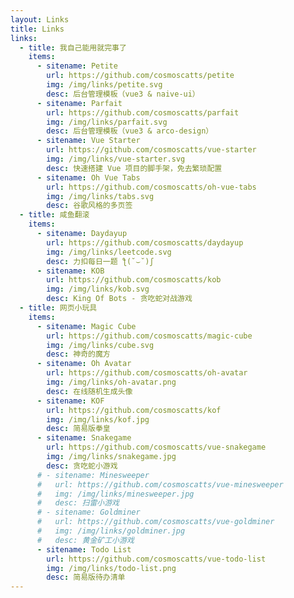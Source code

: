 ```yaml
---
layout: Links
title: Links
links:
  - title: 我自己能用就完事了
    items:
      - sitename: Petite
        url: https://github.com/cosmoscatts/petite
        img: /img/links/petite.svg
        desc: 后台管理模板（vue3 & naive-ui）
      - sitename: Parfait
        url: https://github.com/cosmoscatts/parfait
        img: /img/links/parfait.svg
        desc: 后台管理模板（vue3 & arco-design）
      - sitename: Vue Starter
        url: https://github.com/cosmoscatts/vue-starter
        img: /img/links/vue-starter.svg
        desc: 快速搭建 Vue 项目的脚手架，免去繁琐配置
      - sitename: Oh Vue Tabs
        url: https://github.com/cosmoscatts/oh-vue-tabs
        img: /img/links/tabs.svg
        desc: 谷歌风格的多页签    
  - title: 咸鱼翻滚
    items:
      - sitename: Daydayup
        url: https://github.com/cosmoscatts/daydayup
        img: /img/links/leetcode.svg
        desc: 力扣每日一题 ƪ(˘⌣˘)ʃ 
      - sitename: KOB
        url: https://github.com/cosmoscatts/kob
        img: /img/links/kob.svg
        desc: King Of Bots - 贪吃蛇对战游戏
  - title: 网页小玩具
    items: 
      - sitename: Magic Cube
        url: https://github.com/cosmoscatts/magic-cube
        img: /img/links/cube.svg
        desc: 神奇的魔方
      - sitename: Oh Avatar
        url: https://github.com/cosmoscatts/oh-avatar
        img: /img/links/oh-avatar.png
        desc: 在线随机生成头像
      - sitename: KOF
        url: https://github.com/cosmoscatts/kof
        img: /img/links/kof.jpg
        desc: 简易版拳皇
      - sitename: Snakegame
        url: https://github.com/cosmoscatts/vue-snakegame
        img: /img/links/snakegame.jpg
        desc: 贪吃蛇小游戏
      # - sitename: Minesweeper
      #   url: https://github.com/cosmoscatts/vue-minesweeper
      #   img: /img/links/minesweeper.jpg
      #   desc: 扫雷小游戏  
      # - sitename: Goldminer
      #   url: https://github.com/cosmoscatts/vue-goldminer
      #   img: /img/links/goldminer.jpg
      #   desc: 黄金矿工小游戏
      - sitename: Todo List
        url: https://github.com/cosmoscatts/vue-todo-list
        img: /img/links/todo-list.png
        desc: 简易版待办清单     
---
```

